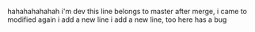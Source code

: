 hahahahahahah
i'm dev
this line belongs to master
after merge, i came to modified again
i add a new line
i add a new line, too
here has a bug
